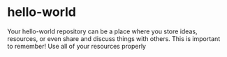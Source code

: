 # hello-world
Your hello-world repository can be a place where you store ideas, resources, or even share and discuss things with others. This is important to remember! Use all of your resources properly
